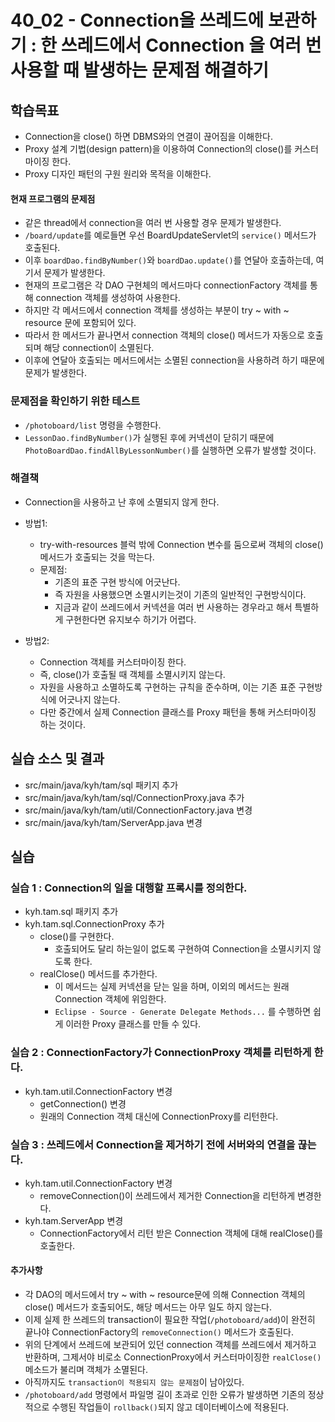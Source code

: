 # 40_02 - Connection을 쓰레드에 보관하기 : 한 쓰레드에서 Connection 을 여러 번 사용할 때 발생하는 문제점 해결하기

## 학습목표

- Connection을 close() 하면 DBMS와의 연결이 끊어짐을 이해한다.
- Proxy 설계 기법(design pattern)을 이용하여 Connection의 close()를 커스터마이징 한다.
- Proxy 디자인 패턴의 구원 원리와 목적을 이해한다.

#### 현재 프로그램의 문제점
- 같은 thread에서 connection을 여러 번 사용할 경우 문제가 발생한다.
- `/board/update`를 예로들면 우선 BoardUpdateServlet의 `service()` 메서드가 호출된다.
- 이후 `boardDao.findByNumber()`와 `boardDao.update()`를 연달아 호출하는데, 여기서 문제가 발생한다.
- 현재의 프로그램은 각 DAO 구현체의 메서드마다 connectionFactory 객체를 통해 connection 객체를 생성하여 사용한다.
- 하지만 각 메서드에서 connection 객체를 생성하는 부분이 try ~ with ~ resource 문에 포함되어 있다. 
- 따라서 한 메서드가 끝나면서 connection 객체의 close() 메서드가 자동으로 호출되며 해당 connection이 소멸된다.
- 이후에 연달아 호출되는 메서드에서는 소멸된 connection을 사용하려 하기 때문에 문제가 발생한다.

### 문제점을 확인하기 위한 테스트
- `/photoboard/list` 명령을 수행한다.
- `LessonDao.findByNumber()`가 실행된 후에 커넥션이 닫히기 때문에 `PhotoBoardDao.findAllByLessonNumber()`를 실행하면 오류가 발생할 것이다.  

### 해결책
- Connection을 사용하고 난 후에 소멸되지 않게 한다.
- 방법1: 
  - try-with-resources 블럭 밖에 Connection 변수를 둠으로써 객체의 close() 메서드가 호출되는 것을 막는다.
  - 문제점: 
    - 기존의 표준 구현 방식에 어긋난다.
    - 즉 자원을 사용했으면 소멸시키는것이 기존의 일반적인 구현방식이다.
    - 지금과 같이 쓰레드에서 커넥션을 여러 번 사용하는 경우라고 해서 특별하게 구현한다면 유지보수 하기가 어렵다.

- 방법2:
  - Connection 객체를 커스터마이징 한다.
  - 즉, close()가 호출될 때 객체를 소멸시키지 않는다.
  - 자원을 사용하고 소멸하도록 구현하는 규칙을 준수하며, 이는 기존 표준 구현방식에 어긋나지 않는다.
  - 다만 중간에서 실제 Connection 클래스를 Proxy 패턴을 통해 커스터마이징 하는 것이다.

## 실습 소스 및 결과
- src/main/java/kyh/tam/sql 패키지 추가
- src/main/java/kyh/tam/sql/ConnectionProxy.java 추가
- src/main/java/kyh/tam/util/ConnectionFactory.java 변경
- src/main/java/kyh/tam/ServerApp.java 변경

## 실습  

### 실습 1 : Connection의 일을 대행할 프록시를 정의한다.
- kyh.tam.sql 패키지 추가
- kyh.tam.sql.ConnectionProxy 추가
  - close()를 구현한다.
    - 호출되어도 달리 하는일이 없도록 구현하여 Connection을 소멸시키지 않도록 한다.
  - realClose() 메서드를 추가한다.
    - 이 메서드는 실제 커넥션을 닫는 일을 하며, 이외의 메서드는 원래 Connection 객체에 위임한다.
    - `Eclipse - Source - Generate Delegate Methods...` 를 수행하면 쉽게 이러한 Proxy 클래스를 만들 수 있다.
    
### 실습 2 : ConnectionFactory가 ConnectionProxy 객체를 리턴하게 한다.

- kyh.tam.util.ConnectionFactory 변경
  - getConnection() 변경
  - 원래의 Connection 객체 대신에 ConnectionProxy를 리턴한다.
  
### 실습 3 : 쓰레드에서 Connection을 제거하기 전에 서버와의 연결을 끊는다.

- kyh.tam.util.ConnectionFactory 변경
  - removeConnection()이 쓰레드에서 제거한 Connection을 리턴하게 변경한다.
- kyh.tam.ServerApp 변경
  - ConnectionFactory에서 리턴 받은 Connection 객체에 대해 
    realClose()를 호출한다.
    
#### 추가사항
- 각 DAO의 메서드에서 try ~ with ~ resource문에 의해 Connection 객체의 close() 메서드가 호출되어도, 해당 메서드는 아무 일도 하지 않는다.
- 이제 실제 한 쓰레드의 transaction이 필요한 작업(`/photoboard/add`)이 완전히 끝나야 ConnectionFactory의 `removeConnection()` 메서드가 호출된다.
- 위의 단계에서 쓰레드에 보관되어 있던 connection 객체를 쓰레드에서 제거하고 반환하며, 그제서야 비로소 ConnectionProxy에서 커스터마이징한 `realClose()` 메소드가 불리며 객체가 소멸된다.
- 아직까지도 `transaction이 적용되지 않는 문제점`이 남아있다.
- `/photoboard/add` 명령에서 파일명 길이 초과로 인한 오류가 발생하면 기존의 정상적으로 수행된 작업들이 `rollback()`되지 않고 데이터베이스에 적용된다.